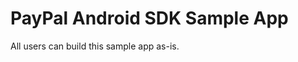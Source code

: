PayPal Android SDK Sample App
=============================

All users can build this sample app as-is.